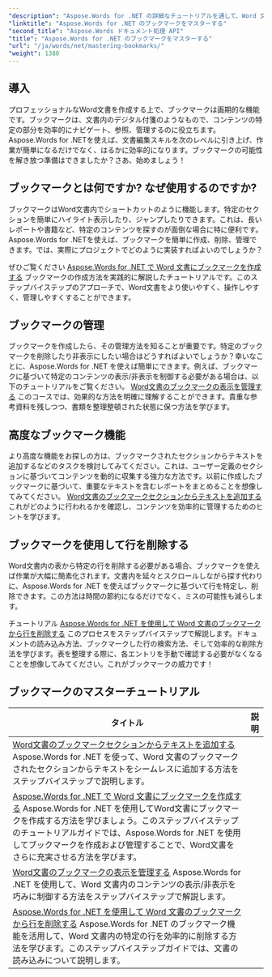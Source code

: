 ```yaml
---
"description": "Aspose.Words for .NET の詳細なチュートリアルを通して、Word 文書のブックマーク操作をマスターする方法を学びましょう。ドキュメント管理スキルを向上させましょう。"
"linktitle": "Aspose.Words for .NET のブックマークをマスターする"
"second_title": "Aspose.Words ドキュメント処理 API"
"title": "Aspose.Words for .NET のブックマークをマスターする"
"url": "/ja/words/net/mastering-bookmarks/"
"weight": 1380
---
```


## 導入

プロフェッショナルなWord文書を作成する上で、ブックマークは画期的な機能です。ブックマークは、文書内のデジタル付箋のようなもので、コンテンツの特定の部分を効率的にナビゲート、参照、管理するのに役立ちます。Aspose.Words for .NETを使えば、文書編集スキルを次のレベルに引き上げ、作業が簡単になるだけでなく、はるかに効率的になります。ブックマークの可能性を解き放つ準備はできましたか？さあ、始めましょう！

## ブックマークとは何ですか? なぜ使用するのですか?

ブックマークはWord文書内でショートカットのように機能します。特定のセクションを簡単にハイライト表示したり、ジャンプしたりできます。これは、長いレポートや書籍など、特定のコンテンツを探すのが面倒な場合に特に便利です。Aspose.Words for .NETを使えば、ブックマークを簡単に作成、削除、管理できます。では、実際にプロジェクトでどのように実装すればよいのでしょうか？

ぜひご覧ください [Aspose.Words for .NET で Word 文書にブックマークを作成する](./create-bookmark-in-word-document/) ブックマークの作成方法を実践的に解説したチュートリアルです。このステップバイステップのアプローチで、Word文書をより使いやすく、操作しやすく、管理しやすくすることができます。

## ブックマークの管理

ブックマークを作成したら、その管理方法を知ることが重要です。特定のブックマークを削除したり非表示にしたい場合はどうすればよいでしょうか？幸いなことに、Aspose.Words for .NET を使えば簡単にできます。例えば、ブックマークに基づいて特定のコンテンツの表示/非表示を制御する必要がある場合は、以下のチュートリアルをご覧ください。 [Word文書のブックマークの表示を管理する](./manage-bookmark-visibility-word-document/) このコースでは、効果的な方法を明確に理解することができます。貴重な参考資料を残しつつ、書類を整理整頓された状態に保つ方法を学びます。

## 高度なブックマーク機能

より高度な機能をお探しの方は、ブックマークされたセクションからテキストを追加するなどのタスクを検討してみてください。これは、ユーザー定義のセクションに基づいてコンテンツを動的に収集する強力な方法です。以前に作成したブックマークに基づいて、重要なテキストを含むレポートをまとめることを想像してみてください。 [Word文書のブックマークセクションからテキストを追加する](./append-text-from-bookmarked-sections/) これがどのように行われるかを確認し、コンテンツを効率的に管理するためのヒントを学びます。

## ブックマークを使用して行を削除する

Word文書内の表から特定の行を削除する必要がある場合、ブックマークを使えば作業が大幅に簡素化されます。文書内を延々とスクロールしながら探す代わりに、Aspose.Words for .NET を使えばブックマークに基づいて行を特定し、削除できます。この方法は時間の節約になるだけでなく、ミスの可能性も減らします。 

チュートリアル [Aspose.Words for .NET を使用して Word 文書のブックマークから行を削除する](./delete-row-by-bookmark-word-documents/) このプロセスをステップバイステップで解説します。ドキュメントの読み込み方法、ブックマークした行の検索方法、そして効率的な削除方法を学びます。表を整理する際に、各エントリを手動で確認する必要がなくなることを想像してみてください。これがブックマークの威力です！ 


 ## ブックマークのマスターチュートリアル
| タイトル | 説明 |
| --- | --- |
| [Word文書のブックマークセクションからテキストを追加する](./append-text-from-bookmarked-sections/) Aspose.Words for .NET を使って、Word 文書のブックマークされたセクションからテキストをシームレスに追加する方法をステップバイステップで説明します。 |
| [Aspose.Words for .NET で Word 文書にブックマークを作成する](./create-bookmark-in-word-document/) Aspose.Words for .NET を使用してWord文書にブックマークを作成する方法を学びましょう。このステップバイステップのチュートリアルガイドでは、Aspose.Words for .NET を使用してブックマークを作成および管理することで、Word文書をさらに充実させる方法を学びます。 |
| [Word文書のブックマークの表示を管理する](./manage-bookmark-visibility-word-document/) Aspose.Words for .NET を使用して、Word 文書内のコンテンツの表示/非表示を巧みに制御する方法をステップバイステップで解説します。 |
| [Aspose.Words for .NET を使用して Word 文書のブックマークから行を削除する](./delete-row-by-bookmark-word-documents/) Aspose.Words for .NET のブックマーク機能を活用して、Word 文書内の特定の行を効率的に削除する方法を学びます。このステップバイステップガイドでは、文書の読み込みについて説明します。 |